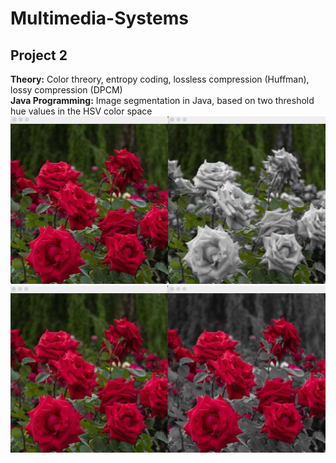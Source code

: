 # Multimedia-Systems


## Project 2
<b>Theory:</b> Color threory, entropy coding, lossless compression (Huffman), lossy compression (DPCM) <br>
<b>Java Programming:</b> Image segmentation in Java, based on two threshold hue values in the HSV color space
 <img src="https://github.com/spesavento/Multimedia-Systems/blob/main/Project_2/60_120_hsv.png" width="511" height="267.5">
 <img src="https://github.com/spesavento/Multimedia-Systems/blob/main/Project_2/320_359_hsv.png" width="511" height="267.5">
